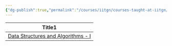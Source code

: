 ```yaml
---
{"dg-publish":true,"permalink":"/courses/iitgn/courses-taught-at-iitgn/"}
---
```


<div><table class="dataview table-view-table"><thead class="table-view-thead"><tr class="table-view-tr-header"><th class="table-view-th"><span>Title</span><span class="dataview small-text">1</span></th></tr></thead><tbody class="table-view-tbody"><tr><td><span><a data-tooltip-position="top" aria-label="Courses/IITGN/2024/ES242/DSA1.md" data-href="Courses/IITGN/2024/ES242/DSA1.md" href="Courses/IITGN/2024/ES242/DSA1.md" class="internal-link" target="_blank" rel="noopener nofollow">Data Structures and Algorithms - I</a></span></td></tr></tbody></table></div>